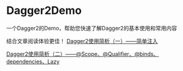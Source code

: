 # Dagger2Demo
一个Dagger2的Demo，帮助您快速了解Dagger2的基本使用和常用内容

结合文章阅读体验更佳！
[Dagger2使用简析（一）——简单注入](https://www.jianshu.com/p/4c6a247d925d)

[Dagger2使用简析（二）——@Scope、@Qualifier、@binds、dependencies、Lazy](https://www.jianshu.com/p/ea5ede0d8b41)
